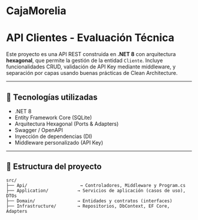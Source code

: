 # CajaMorelia
# API Clientes - Evaluación Técnica

Este proyecto es una API REST construida en **.NET 8** con arquitectura **hexagonal**, que permite la gestión de la entidad `Cliente`. Incluye funcionalidades CRUD, validación de API Key mediante middleware, y separación por capas usando buenas prácticas de Clean Architecture.

---

## 🧱 Tecnologías utilizadas

- .NET 8
- Entity Framework Core (SQLite)
- Arquitectura Hexagonal (Ports & Adapters)
- Swagger / OpenAPI
- Inyección de dependencias (DI)
- Middleware personalizado (API Key)

---

## 📂 Estructura del proyecto

```plaintext
src/
├── Api/                    → Controladores, Middleware y Program.cs
├── Application/           → Servicios de aplicación (casos de uso), DTOs
├── Domain/                → Entidades y contratos (interfaces)
├── Infrastructure/        → Repositorios, DbContext, EF Core, Adapters
